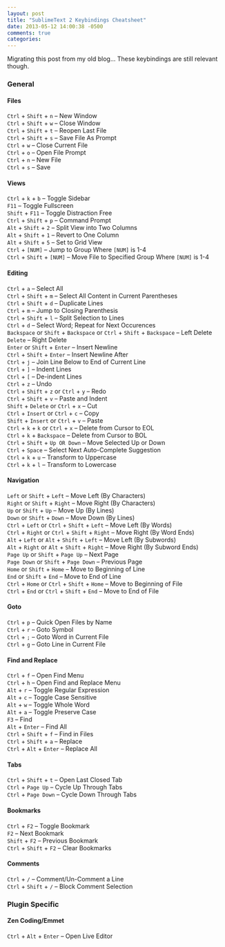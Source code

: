 ```yaml
---
layout: post
title: "SublimeText 2 Keybindings Cheatsheet"
date: 2013-05-12 14:00:38 -0500
comments: true
categories: 
---
```


Migrating this post from my old blog... These keybindings are still relevant though.  

<h3>General</h3>

<h4>Files</h4>

<p><code>Ctrl</code> + <code>Shift</code> + <code>n</code> &ndash; New Window<br/>
<code>Ctrl</code> + <code>Shift</code> + <code>w</code> &ndash; Close Window<br/>
<code>Ctrl</code> + <code>Shift</code> + <code>t</code> &ndash; Reopen Last File<br/>
<code>Ctrl</code> + <code>Shift</code> + <code>s</code> &ndash; Save File As Prompt<br/>
<code>Ctrl</code> + <code>w</code> &ndash; Close Current File<br/>
<code>Ctrl</code> + <code>o</code> &ndash; Open File Prompt<br/>
<code>Ctrl</code> + <code>n</code> &ndash; New File<br/>
<code>Ctrl</code> + <code>s</code> &ndash; Save</p>

<h4>Views</h4>

<p><code>Ctrl</code> + <code>k</code> + <code>b</code> &ndash; Toggle Sidebar<br/>
<code>F11</code> &ndash; Toggle Fullscreen<br/>
<code>Shift</code> + <code>F11</code> &ndash; Toggle Distraction Free<br/>
<code>Ctrl</code> + <code>Shift</code> + <code>p</code> &ndash; Command Prompt<br/>
<code>Alt</code> + <code>Shift</code> + <code>2</code> &ndash; Split View into Two Columns<br/>
<code>Alt</code> + <code>Shift</code> + <code>1</code> &ndash; Revert to One Column<br/>
<code>Alt</code> + <code>Shift</code> + <code>5</code> &ndash; Set to Grid View<br/>
<code>Ctrl</code> + <code>[NUM]</code> &ndash; Jump to Group Where <code>[NUM]</code> is 1-4<br/>
<code>Ctrl</code> + <code>Shift</code> + <code>[NUM]</code>  &ndash; Move File to Specified Group Where <code>[NUM]</code> is 1-4</p>

<!-- more -->


<h4>Editing</h4>

<p><code>Ctrl</code> + <code>a</code> &ndash; Select All<br/>
<code>Ctrl</code> + <code>Shift</code> + <code>m</code> &ndash; Select All Content in Current Parentheses<br/>
<code>Ctrl</code> + <code>Shift</code> + <code>d</code> &ndash; Duplicate Lines<br/>
<code>Ctrl</code> + <code>m</code> &ndash; Jump to Closing Parenthesis<br/>
<code>Ctrl</code> + <code>Shift</code> + <code>l</code> &ndash; Split Selection to Lines<br/>
<code>Ctrl</code> + <code>d</code> &ndash; Select Word; Repeat for Next Occurences<br/>
<code>Backspace</code> or <code>Shift</code> + <code>Backspace</code> or <code>Ctrl</code> + <code>Shift</code> + <code>Backspace</code> &ndash; Left Delete<br/>
<code>Delete</code> &ndash; Right Delete<br/>
<code>Enter</code> or <code>Shift</code> + <code>Enter</code> &ndash; Insert Newline<br/>
<code>Ctrl</code> + <code>Shift</code> + <code>Enter</code> &ndash; Insert Newline After<br/>
<code>Ctrl</code> + <code>j</code> &ndash; Join Line Below to End of Current Line<br/>
<code>Ctrl</code> + <code>]</code> &ndash; Indent Lines<br/>
<code>Ctrl</code> + <code>[</code> &ndash; De-indent Lines<br/>
<code>Ctrl</code> + <code>z</code> &ndash; Undo<br/>
<code>Ctrl</code> + <code>Shift</code> + <code>z</code> or <code>Ctrl</code> + <code>y</code> &ndash; Redo<br/>
<code>Ctrl</code> + <code>Shift</code> + <code>v</code> &ndash; Paste and Indent<br/>
<code>Shift</code> + <code>Delete</code> or <code>Ctrl</code> + <code>x</code> &ndash; Cut<br/>
<code>Ctrl</code> + <code>Insert</code> or <code>Ctrl</code> + <code>c</code> &ndash; Copy<br/>
<code>Shift</code> + <code>Insert</code> or <code>Ctrl</code> + <code>v</code> &ndash; Paste<br/>
<code>Ctrl</code> + <code>k</code> + <code>k</code> or <code>Ctrl</code> + <code>x</code> &ndash; Delete from Cursor to EOL<br/>
<code>Ctrl</code> + <code>k</code> + <code>Backspace</code> &ndash; Delete from Cursor to BOL<br/>
<code>Ctrl</code> + <code>Shift</code> + <code>Up OR Down</code> &ndash; Move Selected Up or Down<br/>
<code>Ctrl</code> + <code>Space</code> &ndash; Select Next Auto-Complete Suggestion<br/>
<code>Ctrl</code> + <code>k</code> + <code>u</code> &ndash; Transform to Uppercase<br/>
<code>Ctrl</code> + <code>k</code> + <code>l</code> &ndash; Transform to Lowercase</p>

<h4>Navigation</h4>

<p><code>Left</code> or <code>Shift</code> + <code>Left</code> &ndash; Move Left (By Characters)<br/>
<code>Right</code> or <code>Shift</code> + <code>Right</code> &ndash; Move Right (By Characters)<br/>
<code>Up</code> or <code>Shift</code> + <code>Up</code> &ndash; Move Up (By Lines)<br/>
<code>Down</code> or <code>Shift</code> + <code>Down</code> &ndash; Move Down (By Lines)<br/>
<code>Ctrl</code> + <code>Left</code>  or <code>Ctrl</code> + <code>Shift</code> + <code>Left</code>  &ndash; Move Left (By Words)<br/>
<code>Ctrl</code> + <code>Right</code> or <code>Ctrl</code> + <code>Shift</code> + <code>Right</code> &ndash; Move Right (By Word Ends)<br/>
<code>Alt</code> + <code>Left</code> or <code>Alt</code> + <code>Shift</code> + <code>Left</code> &ndash; Move Left (By Subwords)<br/>
<code>Alt</code> + <code>Right</code> or <code>Alt</code> + <code>Shift</code> + <code>Right</code> &ndash; Move Right (By Subword Ends)<br/>
<code>Page Up</code> or <code>Shift</code> + <code>Page Up</code> &ndash; Next Page<br/>
<code>Page Down</code> or <code>Shift</code> + <code>Page Down</code> &ndash; Previous Page<br/>
<code>Home</code> or <code>Shift</code> + <code>Home</code> &ndash; Move to Beginning of Line<br/>
<code>End</code> or <code>Shift</code> + <code>End</code> &ndash; Move to End of Line<br/>
<code>Ctrl</code> + <code>Home</code> or <code>Ctrl</code> + <code>Shift</code> + <code>Home</code> &ndash;  Move to Beginning of File<br/>
<code>Ctrl</code> + <code>End</code> or <code>Ctrl</code> + <code>Shift</code> + <code>End</code> &ndash; Move to End of File</p>

<h4>Goto</h4>

<p><code>Ctrl</code> + <code>p</code> &ndash; Quick Open Files by Name<br/>
<code>Ctrl</code> + <code>r</code> &ndash; Goto Symbol<br/>
<code>Ctrl</code> + <code>;</code> &ndash; Goto Word in Current File<br/>
<code>Ctrl</code> + <code>g</code> &ndash; Goto Line in Current File</p>

<h4>Find and Replace</h4>

<p><code>Ctrl</code> + <code>f</code> &ndash; Open Find Menu<br/>
<code>Ctrl</code> + <code>h</code> &ndash; Open Find and Replace Menu<br/>
<code>Alt</code> + <code>r</code> &ndash; Toggle Regular Expression<br/>
<code>Alt</code> + <code>c</code> &ndash; Toggle Case Sensitive<br/>
<code>Alt</code> + <code>w</code> &ndash; Toggle Whole Word<br/>
<code>Alt</code> + <code>a</code> &ndash; Toggle Preserve Case<br/>
<code>F3</code> &ndash; Find<br/>
<code>Alt</code> + <code>Enter</code> &ndash; Find All<br/>
<code>Ctrl</code> + <code>Shift</code> + <code>f</code> &ndash; Find in Files<br/>
<code>Ctrl</code> + <code>Shift</code> + <code>a</code> &ndash; Replace<br/>
<code>Ctrl</code> + <code>Alt</code> + <code>Enter</code> &ndash; Replace All</p>

<h4>Tabs</h4>

<p><code>Ctrl</code> + <code>Shift</code> + <code>t</code> &ndash; Open Last Closed Tab<br/>
<code>Ctrl</code> + <code>Page Up</code> &ndash; Cycle Up Through Tabs<br/>
<code>Ctrl</code> + <code>Page Down</code> &ndash; Cycle Down Through Tabs</p>

<h4>Bookmarks</h4>

<p><code>Ctrl</code> + <code>F2</code> &ndash; Toggle Bookmark<br/>
<code>F2</code> &ndash; Next Bookmark<br/>
<code>Shift</code> + <code>F2</code> &ndash; Previous Bookmark<br/>
<code>Ctrl</code> + <code>Shift</code> + <code>F2</code> &ndash; Clear Bookmarks</p>

<h4>Comments</h4>

<p><code>Ctrl</code> + <code>/</code> &ndash; Comment/Un-Comment a Line<br/>
<code>Ctrl</code> + <code>Shift</code> + <code>/</code> &ndash; Block Comment Selection</p>

<h3>Plugin Specific</h3>

<h4>Zen Coding/Emmet</h4>

<p><code>Ctrl</code> + <code>Alt</code> + <code>Enter</code> &ndash; Open Live Editor</p>

